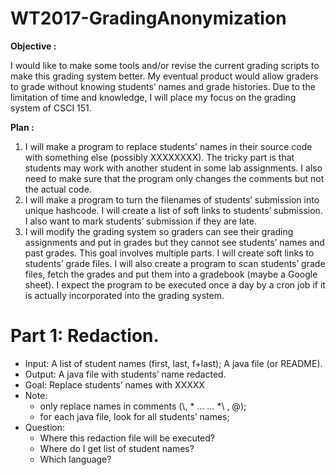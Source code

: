 # WT2017-GradingAnonymization
**Objective :**

I would like to make some tools and/or revise the current grading scripts to make
this grading system better. My eventual product would allow graders to grade without knowing students’ names and grade histories. Due to the limitation of time and knowledge, I will place my focus on the grading system of CSCI 151.

**Plan :**

1. I will make a program to replace students’ names in their source code with something else (possibly XXXXXXXX). The tricky part is that students may work with another student in some lab assignments. I also need to make sure that the program only changes the comments but not the actual code.
2. I will make a program to turn the filenames of students’ submission into unique hashcode. I will create a list of soft links to students’ submission. I also want to mark students’ submission if they are late.
3. I will modify the grading system so graders can see their grading assignments and put in grades but they cannot see students’ names and past grades. This goal involves multiple parts. I will create soft links to students’ grade files. I will also create a program to scan students’ grade files, fetch the grades and put them into a gradebook (maybe a Google sheet). I expect the program to be executed once a day by a cron job if it is actually incorporated into the grading system.

# Part 1: Redaction.
* Input: A list of student names (first, last, f+last); A java file (or README).
* Output: A java file with students’ name redacted.
* Goal: Replace students’ names with XXXXX
* Note: 
  - only replace names in comments (\\, \* … … *\ , @); 
  - for each java file, look for all students’ names;
* Question: 
  - Where this redaction file will be executed?
  - Where do I get list of student names?
  - Which language?
